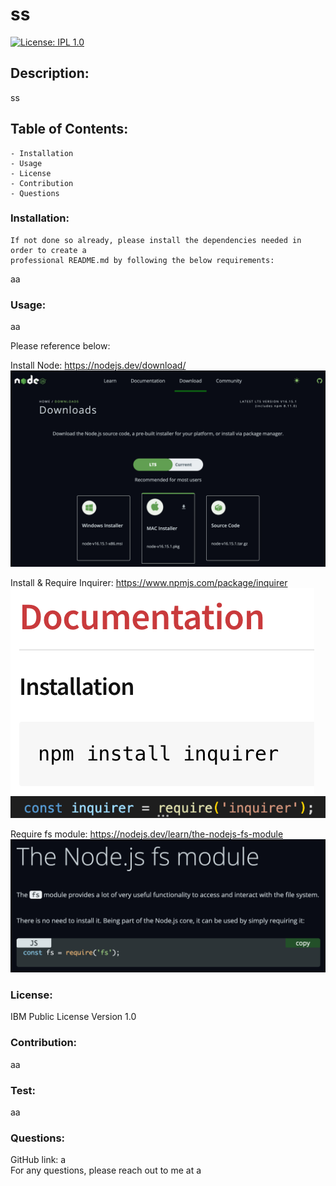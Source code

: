 # ss

  [![License: IPL 1.0](https://img.shields.io/badge/License-IPL_1.0-blue.svg)](https://opensource.org/licenses/IPL-1.0)

  ## Description:
  ss
  
  ## Table of Contents:
    - Installation
    - Usage
    - License
    - Contribution
    - Questions
  
  ### Installation:
    If not done so already, please install the dependencies needed in order to create a
    professional README.md by following the below requirements:
  aa
  ### Usage:
  aa

  Please reference below:

  Install Node:
  https://nodejs.dev/download/
  ![](/assets/images/install_node.png)

  Install & Require Inquirer:
  https://www.npmjs.com/package/inquirer
  ![](/assets/images/install_inquirer.png)
  ![](/assets/images/require_inquirer.png)

  Require fs module:
  https://nodejs.dev/learn/the-nodejs-fs-module
  ![](/assets/images/node.js_fs_module.png)

  ### License:
  IBM Public License Version 1.0
  ### Contribution:
  aa  
  ### Test:
  aa
  ### Questions: 
  GitHub link: a  
  For any questions, please reach out to me at a
  